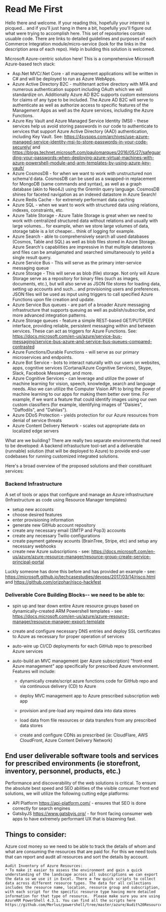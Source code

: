 # Read Me First
Hello there and welcome.  If your reading this, hopefully your interest is picqued... and if you'll just hang in there a bit, hopefully you'll figure out what were trying to accomplish here.  This set of repositories contain usuable code.  There are links to detailed guidelines and purposes of each Commerce Integration module/micro-service (look for the links in the description area of each repo).   Help in building this solution is welcomed.

Microsoft Azure-centric solution here!  This is a comprehensive Microsoft Azure-based tech stack: 
* Asp.Net MVC/.Net Core - all management applications will be written in C# and will be deployed to run as Azure WebApps.
* Azure Active Directory B2C - multitenant active directory with MFA and numerous authentication support including OAuth which we will standardize on.  Additionally Azure AD B2C supports custom extensions for claims of any type to be included.  The Azure AD B2C will serve to authenticate as well as authorize access to specific features of the Management Apps as well as the Azure services, including the Azure Functions.
* Azure Key Vault and Azure Managed Service Identity (MSI) - these services help us avoid storing passwords in our code to authenticate to services that support Azure Active Directory (AAD) authentication, including Key Vault.  See: https://4sysops.com/archives/use-azure-managed-service-identity-msi-to-store-passwords-in-your-code-securely/ and https://blogs.technet.microsoft.com/paulomarques/2016/05/27/safeguarding-your-passwords-when-deploying-azure-virtual-machines-with-azure-powershell-module-and-arm-templates-by-using-azure-key-vault/
* Azure CosmosDB - for when we want to work with unstructured non schema'd data.  CosmosDB can be used as a swapped-in replacement for MongoDB (same commands and syntax), as well as a graph database (akin to Neo4J) using the Gremlin query language.  CosmosDB shines for faceted navigation as an indexed datastore in Azure Search!
* Azure Redis Cache - for extremely performant data caching
* Azure SQL - when we want to work with structured data using relations, indexes, constraints, etc.
* Azure Table Storage - Azure Table Storage  is great when we need to work with centralized structured data without relations and usually with large volumes... for example, when we store large volumes of data, storage table is a lot cheaper... think of logging for example.
* Azure Search - able to comprehensively search all used databases (Cosmos, Table and SQL) as well as blob files stored in Azure Storage.  Azure Search's capabilities are impressive in that multiple datastores and files can be amalgamated and searched simultaneously to yeild a single result query.
* Azure Service Bus - This will serve as the primary inter-service messaging queue
* Azure Storage - This will serve as blob (file) storage. Not only will Azure Storage serve as a repository for binary files (such as images, documents, etc.), but will also serve as JSON file stores for loading data, setting up accounts and such... and provisioning users and preferences.  JSON files will be used as input using triggers to call specified Azure Functions upon file creation and update.
* Azure Service Bus queues - are part of a broader Azure messaging infrastructure that supports queuing as well as publish/subscribe, and more advanced integration patterns.
* Azure Storage queues - feature a simple REST-based GET/PUT/PEEK interface, providing reliable, persistent messaging within and between services. These can act as triggers for Azure Functions.  See: https://docs.microsoft.com/en-us/azure/service-bus-messaging/service-bus-azure-and-service-bus-queues-compared-contrasted
* Azure Functions/Durable Functions - will serve as our primary microservices and endpoints.
* Azure Bot Service - bots to interact naturally with our users on websites, apps, cognitive services (Cortana/Azure Cognitive Services), Skype, Slack, Facebook Messenger, and more.
* Azure Cognitive Services - can leverage and utilize the power of machine learning for vision, speech, knowledge, search and language needs. Also we can utilize the Computer Vision API to bring the power of machine learning to our apps for making them better over time. For example, if we want a feature that could identify images using our own custom classifiers (for example, identifying images of "Daisies", "Daffodils", and "Dahlias").
* Azure DDoS Protection - yields protection for our Azure resources from denial of service threats
* Azure Content Delivery Network - scales out appropriate data on localized edge servers

What are we building?  There are really two separate environments that need to be developed:  A backend infrastucture tool-set and a deliverable (runnable) solution (that will be deployed to Azure) to provide end-user codebases for running customized integrated solutions.

Here's a broad overview of the proposed solutions and their constituant services:

### Backend Infrastructure
A set of tools or apps that configure and manage an Azure infrastructure (Infrastructure as code using Resource Manager templates)
	
* setup new accounts
* choose desired features
* enter provisioning information
* generate new GitHub account repository
* create any necessary email (SMTP and Pop3) accounts
* create any necessary Twilio configurations
* create payment gateway acounts (BrainTree, Stripe, etc) and setup any necessary webhooks
* create new Azure subscriptions - see: https://docs.microsoft.com/en-us/azure/azure-resource-manager/resource-group-create-service-principal-portal

Luckly someone has done this before and has provided an example - see: https://microsoft.github.io/techcasestudies/devops/2017/03/14/risco.html and https://github.com/orizohar/risco-hackfest

### Deliverable Core Building Blocks-- we need to be able to:
* spin up and tear down entire Azure resource groups based on dynamically-created ARM Powershell templates - see: https://docs.microsoft.com/en-us/azure/azure-resource-manager/resource-manager-export-template
			
* create and configure necessary DNS entries and deploy SSL certificates to Azure as necessary for proper operation of services
	
* auto-wire up CI/CD deployments for each GitHub repo to prescribed Azure services
	
* auto-build an MVC management (per Azure subscription) "front-end Azure management" app specifically for prescribed Azure environment.  Features will include:
	* dynamically create/script azure functions code for GitHub repo and via continuous delivery (CD) to Azure
	
	* deploy MVC management app to Azure prescribed subscription web app
		
	* provision and pre-load any required data into data stores
	
	* load data from file resources or data transfers from any prescribed data stores
		
	* create and configure CDNs as prescribed (ie: CloudFlare, AWS CloudFront, Azure Content Delivery Network)
		
##  End user deliverable software tools and services for prescribed environments (ie storefront, inventory, personnel, products, etc.)	

Performance and discoverability of the web solutions is critical.  To ensure the absolute best speed and SEO abilities of the visible consumer front end solutions, we will utilize the following cutting edge platforms:
* API Platform https://api-platform.com/	- ensures that SEO is done correctly for search engines
* GatsbyJS https://www.gatsbyjs.org/ - for front facing consumer web apps to have extremely performant UX that is blazening fast. 

## Things to consider:
Azure cost money so we need to be able to track the details of whom and what are consuming the resources that are paid for.  For this we need tools that can report and audit all resources and sort the details by account.

	Audit Inventory of Azure Resources:
	* To make it easier to assess the environment and gain a quick understanding of the landscape across all subscriptions we can export the data so we use it in Excel. There a few quick scripts to collect data across different resource types. The data for all collections includes the resource name, location, resource group and subscription, with each script for the specific resource type having more detailed information for that type of resource.  Please make sure you are using AzureRM PowerShell 4.3.1. You can find all the scripts here https://github.com/Merlus/powershell/tree/master/azure/Audit%20Resources.
